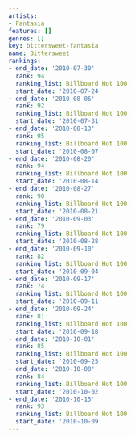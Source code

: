```yaml
---
artists:
- Fantasia
features: []
genres: []
key: bittersweet-fantasia
name: Bittersweet
rankings:
- end_date: '2010-07-30'
  rank: 94
  ranking_list: Billboard Hot 100
  start_date: '2010-07-24'
- end_date: '2010-08-06'
  rank: 92
  ranking_list: Billboard Hot 100
  start_date: '2010-07-31'
- end_date: '2010-08-13'
  rank: 95
  ranking_list: Billboard Hot 100
  start_date: '2010-08-07'
- end_date: '2010-08-20'
  rank: 94
  ranking_list: Billboard Hot 100
  start_date: '2010-08-14'
- end_date: '2010-08-27'
  rank: 90
  ranking_list: Billboard Hot 100
  start_date: '2010-08-21'
- end_date: '2010-09-03'
  rank: 79
  ranking_list: Billboard Hot 100
  start_date: '2010-08-28'
- end_date: '2010-09-10'
  rank: 82
  ranking_list: Billboard Hot 100
  start_date: '2010-09-04'
- end_date: '2010-09-17'
  rank: 74
  ranking_list: Billboard Hot 100
  start_date: '2010-09-11'
- end_date: '2010-09-24'
  rank: 81
  ranking_list: Billboard Hot 100
  start_date: '2010-09-18'
- end_date: '2010-10-01'
  rank: 85
  ranking_list: Billboard Hot 100
  start_date: '2010-09-25'
- end_date: '2010-10-08'
  rank: 84
  ranking_list: Billboard Hot 100
  start_date: '2010-10-02'
- end_date: '2010-10-15'
  rank: 93
  ranking_list: Billboard Hot 100
  start_date: '2010-10-09'
---
```


